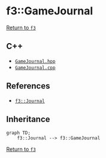 # f3::GameJournal

[Return to `f3`](/docs/f3.md)

## C++

- [`GameJournal.hpp`](/c++/include/GameJournal.hpp)
- [`GameJournal.cpp`](/c++/source/GameJournal.cpp)

## References

- [`f3::Journal`](/docs/f3/Journal.md)

## Inheritance

```mermaid
graph TD;
    f3::Journal --> f3::GameJournal
```

[Return to `f3`](/docs/f3.md)